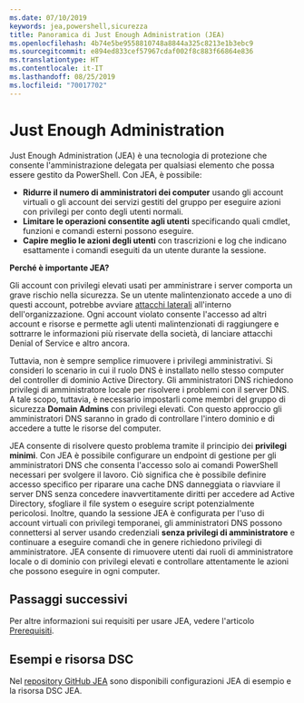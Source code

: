 ```yaml
---
ms.date: 07/10/2019
keywords: jea,powershell,sicurezza
title: Panoramica di Just Enough Administration (JEA)
ms.openlocfilehash: 4b74e5be9558810748a8844a325c8213e1b3ebc9
ms.sourcegitcommit: e894ed833cef57967cdaf002f8c883f66864e836
ms.translationtype: HT
ms.contentlocale: it-IT
ms.lasthandoff: 08/25/2019
ms.locfileid: "70017702"
---
```

# <a name="just-enough-administration"></a>Just Enough Administration

Just Enough Administration (JEA) è una tecnologia di protezione che consente l'amministrazione delegata per qualsiasi elemento che possa essere gestito da PowerShell. Con JEA, è possibile:

- **Ridurre il numero di amministratori dei computer** usando gli account virtuali o gli account dei servizi gestiti del gruppo per eseguire azioni con privilegi per conto degli utenti normali.
- **Limitare le operazioni consentite agli utenti** specificando quali cmdlet, funzioni e comandi esterni possono eseguire.
- **Capire meglio le azioni degli utenti** con trascrizioni e log che indicano esattamente i comandi eseguiti da un utente durante la sessione.

**Perché è importante JEA?**

Gli account con privilegi elevati usati per amministrare i server comporta un grave rischio nella sicurezza. Se un utente malintenzionato accede a uno di questi account, potrebbe avviare [attacchi laterali](https://aka.ms/pth) all'interno dell'organizzazione. Ogni account violato consente l'accesso ad altri account e risorse e permette agli utenti malintenzionati di raggiungere e sottrarre le informazioni più riservate della società, di lanciare attacchi Denial of Service e altro ancora.

Tuttavia, non è sempre semplice rimuovere i privilegi amministrativi. Si consideri lo scenario in cui il ruolo DNS è installato nello stesso computer del controller di dominio Active Directory. Gli amministratori DNS richiedono privilegi di amministratore locale per risolvere i problemi con il server DNS. A tale scopo, tuttavia, è necessario impostarli come membri del gruppo di sicurezza **Domain Admins** con privilegi elevati. Con questo approccio gli amministratori DNS saranno in grado di controllare l'intero dominio e di accedere a tutte le risorse del computer.

JEA consente di risolvere questo problema tramite il principio dei **privilegi minimi**. Con JEA è possibile configurare un endpoint di gestione per gli amministratori DNS che consenta l'accesso solo ai comandi PowerShell necessari per svolgere il lavoro. Ciò significa che è possibile definire accesso specifico per riparare una cache DNS danneggiata o riavviare il server DNS senza concedere inavvertitamente diritti per accedere ad Active Directory, sfogliare il file system o eseguire script potenzialmente pericolosi. Inoltre, quando la sessione JEA è configurata per l'uso di account virtuali con privilegi temporanei, gli amministratori DNS possono connettersi al server usando credenziali **senza privilegi di amministratore** e continuare a eseguire comandi che in genere richiedono privilegi di amministratore. JEA consente di rimuovere utenti dai ruoli di amministratore locale o di dominio con privilegi elevati e controllare attentamente le azioni che possono eseguire in ogni computer.

## <a name="next-steps"></a>Passaggi successivi

Per altre informazioni sui requisiti per usare JEA, vedere l'articolo [Prerequisiti](prerequisites.md).

## <a name="samples-and-dsc-resource"></a>Esempi e risorsa DSC

Nel [repository GitHub JEA](https://github.com/PowerShell/JEA) sono disponibili configurazioni JEA di esempio e la risorsa DSC JEA.
